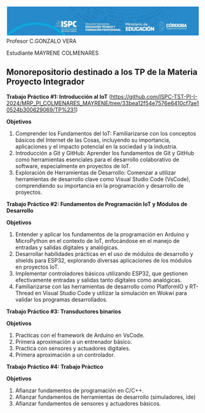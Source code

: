 ![alt text](./Recursos/Visuales/image.png)
Profesor C.GONZALO VERA

Estudiante MAYRENE COLMENARES

## Monorepositorio destinado a los TP de la Materia Proyecto Integrador

**Trabajo Práctico #1: Introducción al IoT**
(https://github.com/ISPC-TST-PI-I-2024/MRP_PI_COLMENARES_MAYRENE/tree/33bea12f54e7576e6410cf7ae10524b300629069/TP%231)

**Objetivos**

1. Comprender los Fundamentos del IoT: Familiarizarse con los
conceptos básicos del Internet de las Cosas, incluyendo su
importancia, aplicaciones y el impacto potencial en la sociedad y
la industria.
2. Introducción a Git y GitHub: Aprender los fundamentos de Git y
GitHub como herramientas esenciales para el desarrollo
colaborativo de software, especialmente en proyectos de IoT.
3. Exploración de Herramientas de Desarrollo: Comenzar a
utilizar herramientas de desarrollo clave como Visual Studio Code
(VsCode), comprendiendo su importancia en la programación y
desarrollo de proyectos.

**Trabajo Práctico #2: Fundamentos de Programación IoT y Módulos de Desarrollo**

**Objetivos**

1. Entender y aplicar los fundamentos de la programación en 
Arduino y MicroPython en el contexto de IoT, enfocándose en el 
manejo de entradas y salidas digitales y analógicas.
2. Desarrollar habilidades prácticas en el uso de módulos de 
desarrollo y shields para ESP32, explorando diversas 
aplicaciones de los módulos en proyectos IoT.
3. Implementar controladores básicos utilizando ESP32, que 
gestionen efectivamente entradas y salidas tanto digitales como 
analógicas.
4. Familiarizarse con las herramientas de desarrollo como 
PlatformIO y RT-Thread en Visual Studio Code y utilizar la 
simulación en Wokwi para validar los programas desarrollados.

**Trabajo Práctico #3: Transductores binarios**

**Objetivos**

1. Practicas con el framework de Arduino en VsCode.
2. Primera aproximación a un entrenador básico.
3. Practica con sensores y actuadores digitales.
4. Primera aproximación a un controlador.

**Trabajo Práctico #4: Trabajo Práctico**

**Objetivos**
1. Afianzar fundamentos de programación en C/C++.
2. Afianzar fundamentos de herramientas de desarrollo (simuladores, ide)
3. Afianzar fundamentos de sensores y actuadores básicos. 




